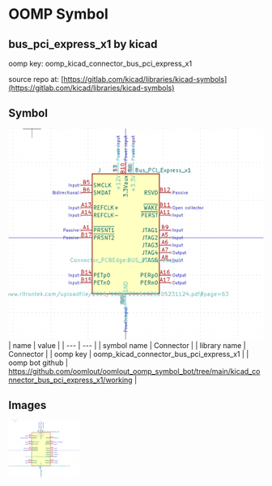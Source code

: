 # OOMP Symbol  
## bus_pci_express_x1  by kicad  
  
oomp key: oomp_kicad_connector_bus_pci_express_x1  
  
source repo at: [https://gitlab.com/kicad/libraries/kicad-symbols](https://gitlab.com/kicad/libraries/kicad-symbols)  
## Symbol  
  
[![working.png](working_600.png)](working.png)  
| name | value | 
| --- | --- | 
| symbol name | Connector | 
| library name | Connector | 
| oomp key | oomp_kicad_connector_bus_pci_express_x1 | 
| oomp bot github | https://github.com/oomlout/oomlout_oomp_symbol_bot/tree/main/kicad_connector_bus_pci_express_x1/working | 
## Images  
  
[![working.png](working_140.png)](working.png)  
